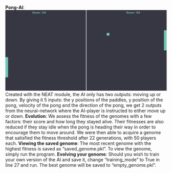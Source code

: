 **Pong-AI**:
 ![image](result.png)
Created with the NEAT module, the AI only has two outputs: moving up or down.
By giving it 5 inputs: the y positions of the paddles, y position of the pong, velocity of the pong and the direction of the pong, we get 2 outputs from the neural-network where the AI-player is instructed to either move up or down. 
**Evolution**:
	We assess the fitness of the genomes with a few factors: their score and how long they stayed alive. Their fitnesses are also reduced if they stay idle when the pong is heading their way in order to encourage them to move around. We were then able to acquire a genome that satisfied the fitness threshold after 22 generations, with 50 players each.
**Viewing the saved genome**:
	The most recent genome with the highest fitness is saved as “saved_genome.pkl”. To view the genome, simply run the program.
**Evolving your genome**:
 Should you wish to train your own version of the AI and save it, change “training_mode” to True in line 27 and run. The best genome will be saved to “empty_genome.pkl”.
